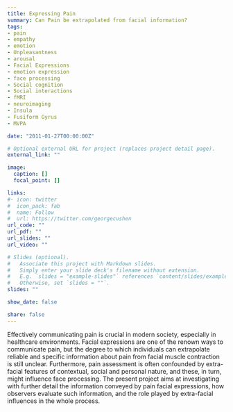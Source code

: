```yaml
---
title: Expressing Pain
summary: Can Pain be extrapolated from facial information?
tags:
- pain
- empathy
- emotion
- Unpleasantness
- arousal
- Facial Expressions
- emotion expression
- face processing
- Social cognition
- Social interactions
- fMRI
- neuroimaging
- Insula
- Fusiform Gyrus
- MVPA

date: "2011-01-27T00:00:00Z"

# Optional external URL for project (replaces project detail page).
external_link: ""

image:
  caption: []
  focal_point: []

links:
#- icon: twitter
#  icon_pack: fab
#  name: Follow
#  url: https://twitter.com/georgecushen
url_code: ""
url_pdf: ""
url_slides: ""
url_video: ""

# Slides (optional).
#   Associate this project with Markdown slides.
#   Simply enter your slide deck's filename without extension.
#   E.g. `slides = "example-slides"` references `content/slides/example-slides.md`.
#   Otherwise, set `slides = ""`.
slides: ""

show_date: false

share: false
---
```


Effectively communicating pain is crucial in modern society, especially in healthcare environments. Facial expressions are one of the renown ways to communicate pain, but the degree to which individuals can extrapolate reliable and specific information about pain from facial muscle contraction is still unclear. Furthermore, pain assessment is often confounded by extra-facial features of contextual, social and personal nature, and these, in turn, might influence face processing. The present project aims at investigating with further detail the information conveyed by pain facial expressions, how observers evaluate such information, and the role played by extra-facial influences in the whole process.
